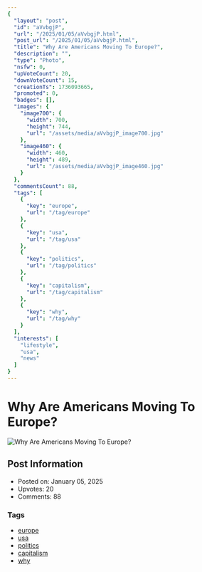 ```yaml
---
{
  "layout": "post",
  "id": "aVvbgjP",
  "url": "/2025/01/05/aVvbgjP.html",
  "post_url": "/2025/01/05/aVvbgjP.html",
  "title": "Why Are Americans Moving To Europe?",
  "description": "",
  "type": "Photo",
  "nsfw": 0,
  "upVoteCount": 20,
  "downVoteCount": 15,
  "creationTs": 1736093665,
  "promoted": 0,
  "badges": [],
  "images": {
    "image700": {
      "width": 700,
      "height": 744,
      "url": "/assets/media/aVvbgjP_image700.jpg"
    },
    "image460": {
      "width": 460,
      "height": 489,
      "url": "/assets/media/aVvbgjP_image460.jpg"
    }
  },
  "commentsCount": 88,
  "tags": [
    {
      "key": "europe",
      "url": "/tag/europe"
    },
    {
      "key": "usa",
      "url": "/tag/usa"
    },
    {
      "key": "politics",
      "url": "/tag/politics"
    },
    {
      "key": "capitalism",
      "url": "/tag/capitalism"
    },
    {
      "key": "why",
      "url": "/tag/why"
    }
  ],
  "interests": [
    "lifestyle",
    "usa",
    "news"
  ]
}
---
```


# Why Are Americans Moving To Europe?

![Why Are Americans Moving To Europe?](/assets/media/aVvbgjP_image700.jpg)

## Post Information

- Posted on: January 05, 2025
- Upvotes: 20
- Comments: 88

### Tags

- [europe](/tag/europe)
- [usa](/tag/usa)
- [politics](/tag/politics)
- [capitalism](/tag/capitalism)
- [why](/tag/why)
